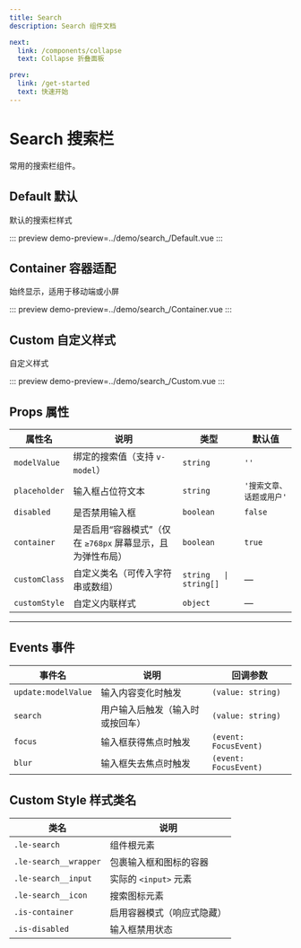 ```yaml
---
title: Search
description: Search 组件文档

next:
  link: /components/collapse
  text: Collapse 折叠面板

prev:
  link: /get-started
  text: 快速开始
---
```


# Search 搜索栏

常用的搜索栏组件。

## Default 默认

默认的搜索栏样式

::: preview
demo-preview=../demo/search_/Default.vue
:::

## Container 容器适配

始终显示，适用于移动端或小屏

::: preview
demo-preview=../demo/search_/Container.vue
:::

## Custom 自定义样式

自定义样式

::: preview
demo-preview=../demo/search_/Custom.vue
:::

## Props 属性

| 属性名        | 说明                                                       | 类型                   | 默认值                   |
| ------------- | ---------------------------------------------------------- | ---------------------- | ------------------------ |
| `modelValue`  | 绑定的搜索值（支持 `v-model`）                             | `string`               | `''`                     |
| `placeholder` | 输入框占位符文本                                           | `string`               | `'搜索文章、话题或用户'` |
| `disabled`    | 是否禁用输入框                                             | `boolean`              | `false`                  |
| `container`   | 是否启用“容器模式”（仅在 `≥768px` 屏幕显示，且为弹性布局） | `boolean`              | `true`                   |
| `customClass` | 自定义类名（可传入字符串或数组）                           | `string   \| string[]` | —                        |
| `customStyle` | 自定义内联样式                                             | `object`               | —                        |

---

## Events 事件

| 事件名              | 说明                             | 回调参数              |
| ------------------- | -------------------------------- | --------------------- |
| `update:modelValue` | 输入内容变化时触发               | `(value: string)`     |
| `search`            | 用户输入后触发（输入时或按回车） | `(value: string)`     |
| `focus`             | 输入框获得焦点时触发             | `(event: FocusEvent)` |
| `blur`              | 输入框失去焦点时触发             | `(event: FocusEvent)` |

## Custom Style 样式类名

| 类名                  | 说明                       |
| --------------------- | -------------------------- |
| `.le-search`          | 组件根元素                 |
| `.le-search__wrapper` | 包裹输入框和图标的容器     |
| `.le-search__input`   | 实际的 `<input>` 元素      |
| `.le-search__icon`    | 搜索图标元素               |
| `.is-container`       | 启用容器模式（响应式隐藏） |
| `.is-disabled`        | 输入框禁用状态             |
